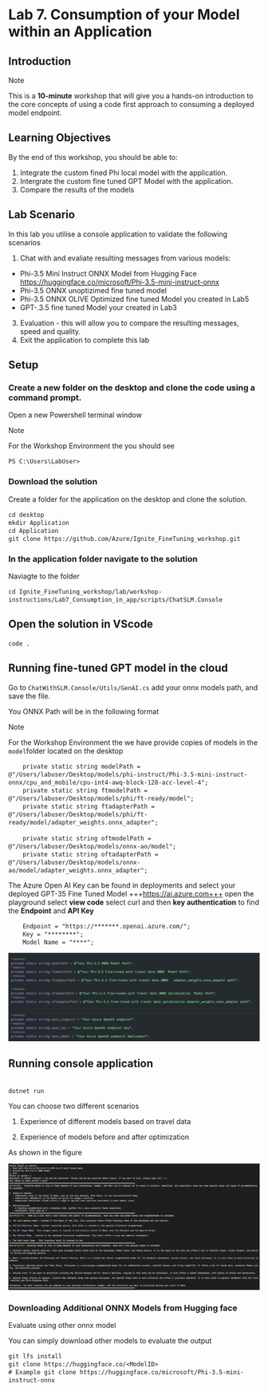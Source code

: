 # Lab 7. Consumption of your Model within an Application 

## Introduction

> [!NOTE]
>This is a **10-minute** workshop that will give you a hands-on introduction to the core concepts of using a code first approach to consuming a deployed model endpoint.

## Learning Objectives

By the end of this workshop, you should be able to:
1. Integrate the custom fined Phi local model with the application.
1. Intergrate the custom fine tuned GPT Model with the application.
2. Compare the results of the models

## Lab Scenario
In this lab you utilise a console application to validate the following scenarios 
1. Chat with and evaliate resulting messages from various models:
- Phi-3.5 Mini Instruct ONNX Model from Hugging Face https://huggingface.co/microsoft/Phi-3.5-mini-instruct-onnx
- Phi-3.5 ONNX unoptizimed fine tuned model  
- Phi-3.5 ONNX OLIVE Optimized fine tuned Model you created in Lab5
- GPT-.3.5 fine tuned Model your created in Lab3
3. Evaluation - this will allow you to compare the resulting messages, speed and quality.
4. Exit the application to complete this lab 

## Setup 

### Create a new folder on the desktop and clone the code using a command prompt.

Open a new Powershell terminal window


> [!NOTE]
> For the Workshop Environment the you should see

``` 
PS C:\Users\LabUser>
```

### Download the solution 

Create a folder for the application on the desktop and clone the solution. 

```
cd desktop
mkdir Application
cd Application
git clone https://github.com/Azure/Ignite_FineTuning_workshop.git
```

### In the application folder navigate to the solution 

Naviagte to the folder 
```
cd Ignite_FineTuning_workshop/lab/workshop-instructions/Lab7_Consumption_in_app/scripts/ChatSLM.Console
```

## Open the solution in VScode 

```
code .
```

## Running fine-tuned GPT model in the cloud 

Go to `ChatWithSLM.Console/Utils/GenAI.cs` add your onnx models path, and save the file.

You ONNX Path will be in the following format


> [!NOTE]
> For the Workshop Environment the we have provide copies of models in the `model`folder located on the desktop 

```
    private static string modelPath = @"/Users/labuser/Desktop/models/phi-instruct/Phi-3.5-mini-instruct-onnx/cpu_and_mobile/cpu-int4-awq-block-128-acc-level-4";
    private static string ftmodelPath = @"/Users/labuser/Desktop/models/phi/ft-ready/model";
    private static string ftadapterPath = @"/Users/labuser/Desktop/models/phi/ft-ready/model/adapter_weights.onnx_adapter";

    private static string oftmodelPath = @"/Users/labuser/Desktop/models/onnx-ao/model";
    private static string oftadapterPath = @"/Users/labuser/Desktop/models/onnx-ao/model/adapter_weights.onnx_adapter";
```
The Azure Open AI Key can be found in deployments and select your deployed GPT-35 Fine Tuned Model +++https://ai.azure.com+++ open the playground select **view code** select curl and then **key authentication** to find the **Endpoint** and **API Key**

```
    Endpoint = "https://*******.openai.azure.com/";
    Key = "********";
    Model Name = "****";

``` 

![location](./images/location.png)


## Running console application


```

dotnet run

```

You can choose two different scenarios

1. Experience of different models based on travel data

2. Experience of models before and after optimization

As shown in the figure


![result](./images/result.png)


### Downloading Additional ONNX Models from Hugging face 

Evaluate using other onnx model 

You can simply download other models to evaluate the output
```
git lfs install
git clone https://huggingface.co/<ModelID>
# Example git clone https://huggingface.co/microsoft/Phi-3.5-mini-instruct-onnx
```
